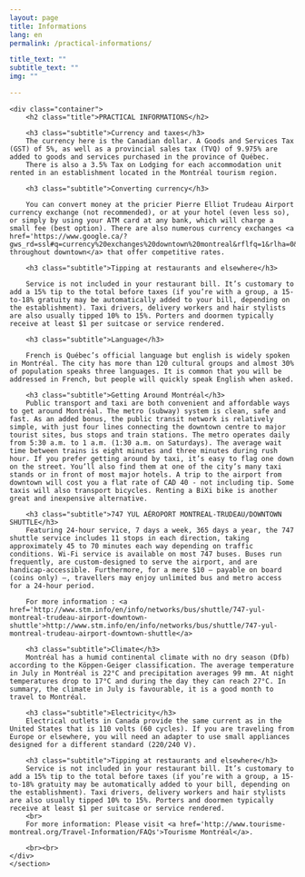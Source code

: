 ```yaml
---
layout: page
title: Informations
lang: en
permalink: /practical-informations/

title_text: ""
subtitle_text: ""
img: ""

---
```

<div class="container-fluid">
	<section>

	<div class="container">
		<h2 class="title">PRACTICAL INFORMATIONS</h2>

		<h3 class="subtitle">Currency and taxes</h3>
		The currency here is the Canadian dollar. A Goods and Services Tax (GST) of 5%, as well as a provincial sales tax (TVQ) of 9.975% are added to goods and services purchased in the province of Québec.
		There is also a 3.5% Tax on Lodging for each accommodation unit rented in an establishment located in the Montréal tourism region.

		<h3 class="subtitle">Converting currency</h3>

		You can convert money at the pricier Pierre Elliot Trudeau Airport currency exchange (not recommended), or at your hotel (even less so), or simply by using your ATM card at any bank, which will charge a small fee (best option). There are also numerous currency exchanges <a href='https://www.google.ca/?gws_rd=ssl#q=currency%20exchanges%20downtown%20montreal&rflfq=1&rlha=0&tbm=lcl&tbs=lf:1,lf_ui:2&rlfi=hd:;si:'>located throughout downtown</a> that offer competitive rates.

		<h3 class="subtitle">Tipping at restaurants and elsewhere</h3>

		Service is not included in your restaurant bill. It’s customary to add a 15% tip to the total before taxes (if you’re with a group, a 15-to-18% gratuity may be automatically added to your bill, depending on the establishment). Taxi drivers, delivery workers and hair stylists are also usually tipped 10% to 15%. Porters and doormen typically receive at least $1 per suitcase or service rendered.

		<h3 class="subtitle">Language</h3>

		French is Québec’s official language but english is widely spoken in Montréal. The city has more than 120 cultural groups and almost 30% of population speaks three languages. It is common that you will be addressed in French, but people will quickly speak English when asked.
		
		<h3 class="subtitle">Getting Around Montréal</h3>
		Public transport and taxi are both convenient and affordable ways to get around Montréal. The metro (subway) system is clean, safe and fast. As an added bonus, the public transit network is relatively simple, with just four lines connecting the downtown centre to major tourist sites, bus stops and train stations. The metro operates daily from 5:30 a.m. to 1 a.m. (1:30 a.m. on Saturdays). The average wait time between trains is eight minutes and three minutes during rush hour. If you prefer getting around by taxi, it’s easy to flag one down on the street. You’ll also find them at one of the city’s many taxi stands or in front of most major hotels. A trip to the airport from downtown will cost you a flat rate of CAD 40 - not including tip. Some taxis will also transport bicycles. Renting a BiXi bike is another great and inexpensive alternative.
		
		<h3 class="subtitle">747 YUL AÉROPORT MONTREAL-TRUDEAU/DOWNTOWN SHUTTLE</h3>
		Featuring 24-hour service, 7 days a week, 365 days a year, the 747 shuttle service includes 11 stops in each direction, taking approximately 45 to 70 minutes each way depending on traffic conditions. Wi-Fi service is available on most 747 buses. Buses run frequently, are custom-designed to serve the airport, and are handicap-accessible. Furthermore, for a mere $10 – payable on board (coins only) –, travellers may enjoy unlimited bus and metro access for a 24-hour period.

		For more information : <a href='http://www.stm.info/en/info/networks/bus/shuttle/747-yul-montreal-trudeau-airport-downtown-shuttle'>http://www.stm.info/en/info/networks/bus/shuttle/747-yul-montreal-trudeau-airport-downtown-shuttle</a>
		
		<h3 class="subtitle">Climate</h3>
		Montréal has a humid continental climate with no dry season (Dfb) according to the Köppen-Geiger classification. The average temperature in July in Montréal is 22°C and precipitation averages 99 mm. At night temperatures drop to 17°C and during the day they can reach 27°C. In summary, the climate in July is favourable, it is a good month to travel to Montréal.
		
		<h3 class="subtitle">Electricity</h3>
		Electrical outlets in Canada provide the same current as in the United States that is 110 volts (60 cycles). If you are traveling from Europe or elsewhere, you will need an adapter to use small appliances designed for a different standard (220/240 V).
		
		<h3 class="subtitle">Tipping at restaurants and elsewhere</h3>
		Service is not included in your restaurant bill. It’s customary to add a 15% tip to the total before taxes (if you’re with a group, a 15-to-18% gratuity may be automatically added to your bill, depending on the establishment). Taxi drivers, delivery workers and hair stylists are also usually tipped 10% to 15%. Porters and doormen typically receive at least $1 per suitcase or service rendered.
		<br>
		For more information: Please visit <a href='http://www.tourisme-montreal.org/Travel-Information/FAQs'>Tourisme Montréal</a>.

		<br><br>
	</div>
	</section>

</div>